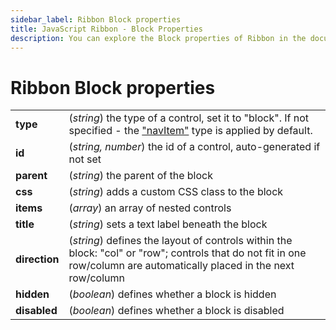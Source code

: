 ```yaml
---
sidebar_label: Ribbon Block properties
title: JavaScript Ribbon - Block Properties 
description: You can explore the Block properties of Ribbon in the documentation of the DHTMLX JavaScript UI library. Browse developer guides and API reference, try out code examples and live demos, and download a free 30-day evaluation version of DHTMLX Suite 7.
---
```


# Ribbon Block properties

<table>
	<tbody>
        <tr>
			<td><b>type</b></td>
			<td>(<i>string</i>) the type of a control, set it to "block". If not specified - the <a href="../../navitem">"navItem"</a> type is applied by default.</td>
		</tr>
        <tr>
			<td><b>id</b></td>
			<td>(<i>string, number</i>) the id of a control, auto-generated if not set</td>
		</tr>
         <tr>
			<td><b>parent</b></td>
			<td>(<i>string</i>) the parent of the block</td>
		</tr>
        <tr>
			<td><b>css</b></td>
			<td>(<i>string</i>) adds a custom CSS class to the block</td>
		</tr>
        <tr>
			<td><b>items</b></td>
			<td>(<i>array</i>) an array of nested controls</td>
		</tr>
        <tr>
			<td><b>title</b></td>
			<td>(<i>string</i>) sets a text label beneath the block</td>
		</tr>
        <tr>
			<td><b>direction</b></td>
			<td>(<i>string</i>) defines the layout of controls within the block: "col" or "row"; controls that do not fit in one row/column are automatically placed in the next row/column</td>
		</tr>
        <tr>
			<td><b>hidden</b></td>
			<td>(<i>boolean</i>) defines whether a block is hidden</td>
		</tr>
		<tr>
			<td><b>disabled</b></td>
			<td>(<i>boolean</i>) defines whether a block is disabled</td>
		</tr>
    </tbody>
</table>
